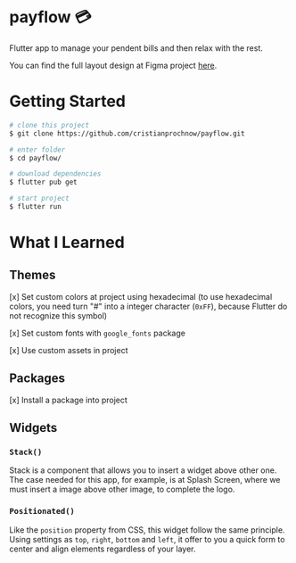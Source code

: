 # payflow 💳
Flutter app to manage your pendent bills and then relax with the rest.

You can find the full layout design at Figma project [here][figma].

# Getting Started
```bash
# clone this project
$ git clone https://github.com/cristianprochnow/payflow.git

# enter folder
$ cd payflow/

# download dependencies
$ flutter pub get

# start project
$ flutter run
```
# What I Learned

## Themes

[x] Set custom colors at project using hexadecimal (to use hexadecimal colors, you need turn "#" into a integer character (`0xFF`), because Flutter do not recognize this symbol)

[x] Set custom fonts with `google_fonts` package

[x] Use custom assets in project

## Packages

[x] Install a package into project

## Widgets

### `Stack()`

Stack is a component that allows you to insert a widget above other one. The case needed for this app, for example, is at Splash Screen, where we must insert a image above other image, to complete the logo.

### `Positionated()`

Like the `position` property from CSS, this widget follow the same principle. Using settings as `top`, `right`, `bottom` and `left`, it offer to you a quick form to center and align elements regardless of your layer.

[figma]: https://www.figma.com/community/file/991337911070600335/PayFlow
